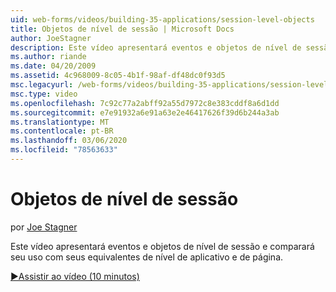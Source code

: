 ```yaml
---
uid: web-forms/videos/building-35-applications/session-level-objects
title: Objetos de nível de sessão | Microsoft Docs
author: JoeStagner
description: Este vídeo apresentará eventos e objetos de nível de sessão e comparará seu uso com seus equivalentes de nível de aplicativo e de página.
ms.author: riande
ms.date: 04/20/2009
ms.assetid: 4c968009-8c05-4b1f-98af-df48dc0f93d5
msc.legacyurl: /web-forms/videos/building-35-applications/session-level-objects
msc.type: video
ms.openlocfilehash: 7c92c77a2abff92a55d7972c8e383cddf8a6d1dd
ms.sourcegitcommit: e7e91932a6e91a63e2e46417626f39d6b244a3ab
ms.translationtype: MT
ms.contentlocale: pt-BR
ms.lasthandoff: 03/06/2020
ms.locfileid: "78563633"
---
```

# <a name="session-level-objects"></a>Objetos de nível de sessão

por [Joe Stagner](https://github.com/JoeStagner)

Este vídeo apresentará eventos e objetos de nível de sessão e comparará seu uso com seus equivalentes de nível de aplicativo e de página.

[&#9654;Assistir ao vídeo (10 minutos)](https://channel9.msdn.com/Blogs/ASP-NET-Site-Videos/session-level-objects)
